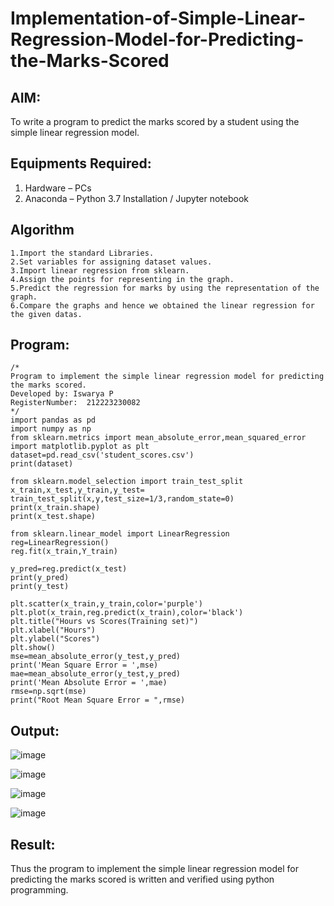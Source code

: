 # Implementation-of-Simple-Linear-Regression-Model-for-Predicting-the-Marks-Scored

## AIM:
To write a program to predict the marks scored by a student using the simple linear regression model.

## Equipments Required:
1. Hardware – PCs
2. Anaconda – Python 3.7 Installation / Jupyter notebook

## Algorithm
```
1.Import the standard Libraries.
2.Set variables for assigning dataset values.
3.Import linear regression from sklearn.
4.Assign the points for representing in the graph.
5.Predict the regression for marks by using the representation of the graph.
6.Compare the graphs and hence we obtained the linear regression for the given datas.
```
## Program:
```
/*
Program to implement the simple linear regression model for predicting the marks scored.
Developed by: Iswarya P
RegisterNumber:  212223230082
*/
import pandas as pd
import numpy as np
from sklearn.metrics import mean_absolute_error,mean_squared_error
import matplotlib.pyplot as plt
dataset=pd.read_csv('student_scores.csv')
print(dataset)

from sklearn.model_selection import train_test_split
x_train,x_test,y_train,y_test= train_test_split(x,y,test_size=1/3,random_state=0)
print(x_train.shape)
print(x_test.shape)

from sklearn.linear_model import LinearRegression
reg=LinearRegression()
reg.fit(x_train,Y_train)

y_pred=reg.predict(x_test)
print(y_pred)
print(y_test)

plt.scatter(x_train,y_train,color='purple')
plt.plot(x_train,reg.predict(x_train),color='black')
plt.title("Hours vs Scores(Training set)")
plt.xlabel("Hours")
plt.ylabel("Scores")
plt.show()
mse=mean_absolute_error(y_test,y_pred)
print('Mean Square Error = ',mse)
mae=mean_absolute_error(y_test,y_pred)
print('Mean Absolute Error = ',mae)
rmse=np.sqrt(mse)
print("Root Mean Square Error = ",rmse)

```

## Output:
![image](https://github.com/user-attachments/assets/b795bc34-7754-4e8e-8e00-cae769970934)

![image](https://github.com/user-attachments/assets/f44a539e-7824-467f-a1bb-860eeb49cb1a)

![image](https://github.com/user-attachments/assets/41501479-1f65-4c6b-9224-2ba6d7bc127e)

![image](https://github.com/user-attachments/assets/a972c7fd-ca5d-4fbd-b5c9-499d9a4bfa1e)


## Result:
Thus the program to implement the simple linear regression model for predicting the marks scored is written and verified using python programming.
